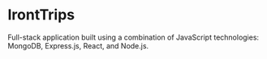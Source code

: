 # IrontTrips
Full-stack application built using a combination of JavaScript technologies: MongoDB, Express.js, React, and Node.js.

